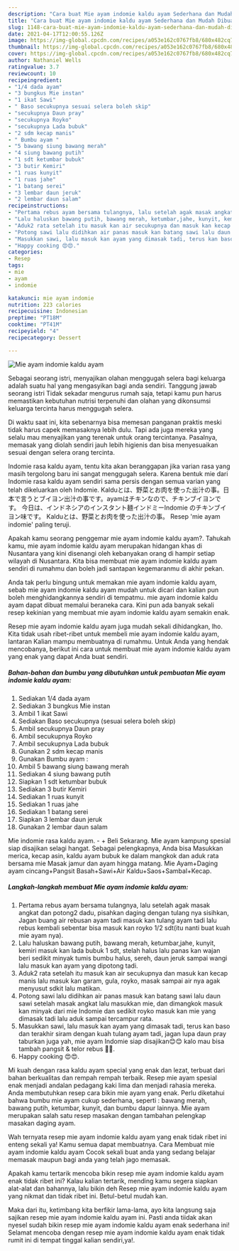 ```yaml
---
description: "Cara buat Mie ayam indomie kaldu ayam Sederhana dan Mudah Dibuat"
title: "Cara buat Mie ayam indomie kaldu ayam Sederhana dan Mudah Dibuat"
slug: 1148-cara-buat-mie-ayam-indomie-kaldu-ayam-sederhana-dan-mudah-dibuat
date: 2021-04-17T12:00:55.126Z
image: https://img-global.cpcdn.com/recipes/a053e162c0767fb8/680x482cq70/mie-ayam-indomie-kaldu-ayam-foto-resep-utama.jpg
thumbnail: https://img-global.cpcdn.com/recipes/a053e162c0767fb8/680x482cq70/mie-ayam-indomie-kaldu-ayam-foto-resep-utama.jpg
cover: https://img-global.cpcdn.com/recipes/a053e162c0767fb8/680x482cq70/mie-ayam-indomie-kaldu-ayam-foto-resep-utama.jpg
author: Nathaniel Wells
ratingvalue: 3.7
reviewcount: 10
recipeingredient:
- "1/4 dada ayam"
- "3 bungkus Mie instan"
- "1 ikat Sawi"
- " Baso secukupnya sesuai selera boleh skip"
- "secukupnya Daun pray"
- "secukupnya Royko"
- "secukupnya Lada bubuk"
- "2 sdm kecap manis"
- " Bumbu ayam "
- "5 bawang siung bawang merah"
- "4 siung bawang putih"
- "1 sdt ketumbar bubuk"
- "3 butir Kemiri"
- "1 ruas kunyit"
- "1 ruas jahe"
- "1 batang serei"
- "3 lembar daun jeruk"
- "2 lembar daun salam"
recipeinstructions:
- "Pertama rebus ayam bersama tulangnya, lalu setelah agak masak angkat dan potong2 dadu, pisahkan daging dengan tulang nya sisihkan, Jagan buang air rebusan ayam tadi masuk kan tulang ayam tadi lalu rebus kembali sebentar bisa masuk kan royko 1/2 sdt(itu nanti buat kuah mie ayam nya)."
- "Lalu haluskan bawang putih, bawang merah, ketumbar,jahe, kunyit, kemiri masuk kan lada bubuk 1 sdt, stelah halus lalu panas kan wajan beri sedikit minyak tumis bumbu halus, sereh, daun jeruk sampai wangi lalu masuk kan ayam yang dipotong tadi."
- "Aduk2 rata setelah itu masuk kan air secukupnya dan masuk kan kecap manis lalu masuk kan garam, gula, royko, masak sampai air nya agak menyusut sdkit lalu matikan."
- "Potong sawi lalu didihkan air panas masuk kan batang sawi lalu daun sawi setelah masak angkat lalu masukkan mie, dan dimangkok masuk kan minyak dari mie Indomie dan sedikit royko masuk kan mie yang dimasak tadi lalu aduk sampai tercampur rata."
- "Masukkan sawi, lalu masuk kan ayam yang dimasak tadi, terus kan baso dan terakhir siram dengan kuah tulang ayam tadi, jagan lupa daun pray taburkan juga yah, mie ayam Indomie siap disajikan😊😊 kalo mau bisa tambah pangsit &amp; telor rebus 🤣🤣."
- "Happy cooking 😍😍."
categories:
- Resep
tags:
- mie
- ayam
- indomie

katakunci: mie ayam indomie 
nutrition: 223 calories
recipecuisine: Indonesian
preptime: "PT18M"
cooktime: "PT41M"
recipeyield: "4"
recipecategory: Dessert

---
```



![Mie ayam indomie kaldu ayam](https://img-global.cpcdn.com/recipes/a053e162c0767fb8/680x482cq70/mie-ayam-indomie-kaldu-ayam-foto-resep-utama.jpg)

Sebagai seorang istri, menyajikan olahan menggugah selera bagi keluarga adalah suatu hal yang mengasyikan bagi anda sendiri. Tanggung jawab seorang istri Tidak sekadar mengurus rumah saja, tetapi kamu pun harus memastikan kebutuhan nutrisi terpenuhi dan olahan yang dikonsumsi keluarga tercinta harus menggugah selera.

Di waktu  saat ini, kita sebenarnya bisa memesan panganan praktis meski tidak harus capek memasaknya lebih dulu. Tapi ada juga mereka yang selalu mau menyajikan yang terenak untuk orang tercintanya. Pasalnya, memasak yang diolah sendiri jauh lebih higienis dan bisa menyesuaikan sesuai dengan selera orang tercinta. 

Indomie rasa kaldu ayam, tentu kita akan beranggapan jika varian rasa yang masih tergolong baru ini sangat menggugah selera. Karena bentuk mie dari Indomie rasa kaldu ayam sendiri sama persis dengan semua varian yang telah dikeluarkan oleh Indomie. Kalduとは、野菜とお肉を使った出汁の事。日本で言うとブイヨン出汁の事です。ayamはチキンなので、チキンブイヨンです。 今日は、インドネシアのインスタント麺インドミーIndomie のチキンブイヨン味です。 Kalduとは、野菜とお肉を使った出汁の事。 Resep &#39;mie ayam indomie&#39; paling teruji.

Apakah kamu seorang penggemar mie ayam indomie kaldu ayam?. Tahukah kamu, mie ayam indomie kaldu ayam merupakan hidangan khas di Nusantara yang kini disenangi oleh kebanyakan orang di hampir setiap wilayah di Nusantara. Kita bisa membuat mie ayam indomie kaldu ayam sendiri di rumahmu dan boleh jadi santapan kegemaranmu di akhir pekan.

Anda tak perlu bingung untuk memakan mie ayam indomie kaldu ayam, sebab mie ayam indomie kaldu ayam mudah untuk dicari dan kalian pun boleh menghidangkannya sendiri di tempatmu. mie ayam indomie kaldu ayam dapat dibuat memalui beraneka cara. Kini pun ada banyak sekali resep kekinian yang membuat mie ayam indomie kaldu ayam semakin enak.

Resep mie ayam indomie kaldu ayam juga mudah sekali dihidangkan, lho. Kita tidak usah ribet-ribet untuk membeli mie ayam indomie kaldu ayam, lantaran Kalian mampu membuatnya di rumahmu. Untuk Anda yang hendak mencobanya, berikut ini cara untuk membuat mie ayam indomie kaldu ayam yang enak yang dapat Anda buat sendiri.

<!--inarticleads1-->

##### Bahan-bahan dan bumbu yang dibutuhkan untuk pembuatan Mie ayam indomie kaldu ayam:

1. Sediakan 1/4 dada ayam
1. Sediakan 3 bungkus Mie instan
1. Ambil 1 ikat Sawi
1. Sediakan  Baso secukupnya (sesuai selera boleh skip)
1. Ambil secukupnya Daun pray
1. Ambil secukupnya Royko
1. Ambil secukupnya Lada bubuk
1. Gunakan 2 sdm kecap manis
1. Gunakan  Bumbu ayam :
1. Ambil 5 bawang siung bawang merah
1. Sediakan 4 siung bawang putih
1. Siapkan 1 sdt ketumbar bubuk
1. Sediakan 3 butir Kemiri
1. Sediakan 1 ruas kunyit
1. Sediakan 1 ruas jahe
1. Sediakan 1 batang serei
1. Siapkan 3 lembar daun jeruk
1. Gunakan 2 lembar daun salam


Mie indomie rasa kaldu ayam. - + Beli Sekarang. Mie ayam kampung spesial siap disajikan selagi hangat. Sebagai pelengkapnya, Anda bisa Masukkan merica, kecap asin, kaldu ayam bubuk ke dalam mangkok dan aduk rata bersama mie Masak jamur dan ayam hingga matang. Mie Ayam+Daging ayam cincang+Pangsit Basah+Sawi+Air Kaldu+Saos+Sambal+Kecap. 

<!--inarticleads2-->

##### Langkah-langkah membuat Mie ayam indomie kaldu ayam:

1. Pertama rebus ayam bersama tulangnya, lalu setelah agak masak angkat dan potong2 dadu, pisahkan daging dengan tulang nya sisihkan, Jagan buang air rebusan ayam tadi masuk kan tulang ayam tadi lalu rebus kembali sebentar bisa masuk kan royko 1/2 sdt(itu nanti buat kuah mie ayam nya).
1. Lalu haluskan bawang putih, bawang merah, ketumbar,jahe, kunyit, kemiri masuk kan lada bubuk 1 sdt, stelah halus lalu panas kan wajan beri sedikit minyak tumis bumbu halus, sereh, daun jeruk sampai wangi lalu masuk kan ayam yang dipotong tadi.
1. Aduk2 rata setelah itu masuk kan air secukupnya dan masuk kan kecap manis lalu masuk kan garam, gula, royko, masak sampai air nya agak menyusut sdkit lalu matikan.
1. Potong sawi lalu didihkan air panas masuk kan batang sawi lalu daun sawi setelah masak angkat lalu masukkan mie, dan dimangkok masuk kan minyak dari mie Indomie dan sedikit royko masuk kan mie yang dimasak tadi lalu aduk sampai tercampur rata.
1. Masukkan sawi, lalu masuk kan ayam yang dimasak tadi, terus kan baso dan terakhir siram dengan kuah tulang ayam tadi, jagan lupa daun pray taburkan juga yah, mie ayam Indomie siap disajikan😊😊 kalo mau bisa tambah pangsit &amp; telor rebus 🤣🤣.
1. Happy cooking 😍😍.


Mi kuah dengan rasa kaldu ayam special yang enak dan lezat, terbuat dari bahan berkualitas dan rempah rempah terbaik. Resep mie ayam spesial enak menjadi andalan pedagang kaki lima dan menjadi rahasia mereka. Anda membutuhkan resep cara bikin mie ayam yang enak. Perlu diketahui bahwa bumbu mie ayam cukup sederhana, seperti : bawang merah, bawang putih, ketumbar, kunyit, dan bumbu dapur lainnya. Mie ayam merupakan salah satu resep masakan dengan tambahan pelengkap masakan daging ayam. 

Wah ternyata resep mie ayam indomie kaldu ayam yang enak tidak ribet ini enteng sekali ya! Kamu semua dapat membuatnya. Cara Membuat mie ayam indomie kaldu ayam Cocok sekali buat anda yang sedang belajar memasak maupun bagi anda yang telah jago memasak.

Apakah kamu tertarik mencoba bikin resep mie ayam indomie kaldu ayam enak tidak ribet ini? Kalau kalian tertarik, mending kamu segera siapkan alat-alat dan bahannya, lalu bikin deh Resep mie ayam indomie kaldu ayam yang nikmat dan tidak ribet ini. Betul-betul mudah kan. 

Maka dari itu, ketimbang kita berfikir lama-lama, ayo kita langsung saja sajikan resep mie ayam indomie kaldu ayam ini. Pasti anda tiidak akan nyesel sudah bikin resep mie ayam indomie kaldu ayam enak sederhana ini! Selamat mencoba dengan resep mie ayam indomie kaldu ayam enak tidak rumit ini di tempat tinggal kalian sendiri,ya!.

